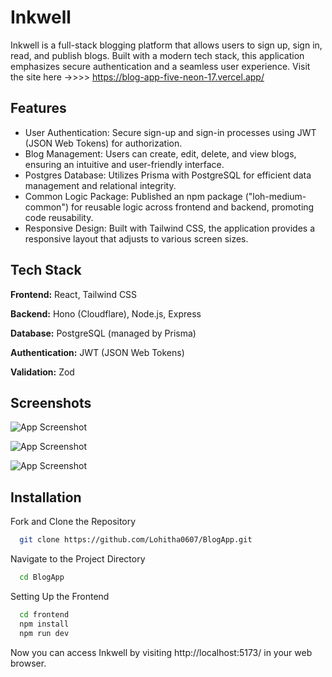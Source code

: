 
# Inkwell
Inkwell is a full-stack blogging platform that allows users to sign up, sign in, read, and publish blogs. Built with a modern tech stack, this application emphasizes secure authentication and a seamless user experience.
Visit the site here ->>>>   https://blog-app-five-neon-17.vercel.app/


## Features

- User Authentication: Secure sign-up and sign-in processes using JWT (JSON Web Tokens) for authorization.
- Blog Management: Users can create, edit, delete, and view blogs, ensuring an intuitive and user-friendly interface.
- Postgres Database: Utilizes Prisma with PostgreSQL for efficient data management and relational integrity.
- Common Logic Package: Published an npm package ("loh-medium-common") for reusable logic across frontend and backend, promoting code reusability.
- Responsive Design: Built with Tailwind CSS, the application provides a responsive layout that adjusts to various screen sizes.


## Tech Stack

**Frontend:** React, Tailwind CSS

**Backend:** Hono (Cloudflare), Node.js, Express

**Database:** PostgreSQL (managed by Prisma)

**Authentication:**  JWT (JSON Web Tokens)

**Validation:**  Zod



## Screenshots

![App Screenshot](https://i.imgur.com/B87gdoO.png)

![App Screenshot](https://i.imgur.com/AzfIPPE.png)

![App Screenshot](https://i.imgur.com/Dc5OW2n.png)




## Installation
Fork and Clone the Repository

```bash
  git clone https://github.com/Lohitha0607/BlogApp.git  
```
Navigate to the Project Directory
```bash
  cd BlogApp
```
Setting Up the Frontend  
```bash
  cd frontend
  npm install
  npm run dev
```  
Now you can access Inkwell by visiting http://localhost:5173/ in your web browser.